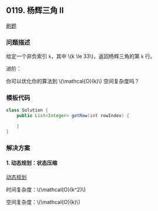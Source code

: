 <script src="https://cdn.bootcss.com/mathjax/2.7.7/MathJax.js?config=TeX-AMS-MML_HTMLorMML"></script>

## 0119. 杨辉三角 II

[刷题](qu0119/solu/Solution.java)

### 问题描述

给定一个非负索引 `k`，其中 \\(k \le 33\\)，返回杨辉三角的第 `k` 行。

进阶：

你可以优化你的算法到 \\(\mathcal{O}(k)\\) 空间复杂度吗？

### 模板代码

``` java
class Solution {
    public List<Integer> getRow(int rowIndex) {

    }
}
```

### 解决方案

#### 1. 动态规划：状态压缩

[动态规划](qu0119/solu1/Solution.java)

时间复杂度：\\(\mathcal{O}(k^2)\\)

空间复杂度：\\(\mathcal{O}(k)\\)

